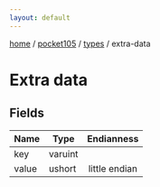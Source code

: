 ```yaml
---
layout: default
---
```


[home](/)  /  [pocket105](/protocol/pocket105)  /  [types](/protocol/pocket105/types)  /  extra-data

# Extra data

## Fields

Name | Type | Endianness
---|---|:---:
key | varuint | 
value | ushort | little endian

